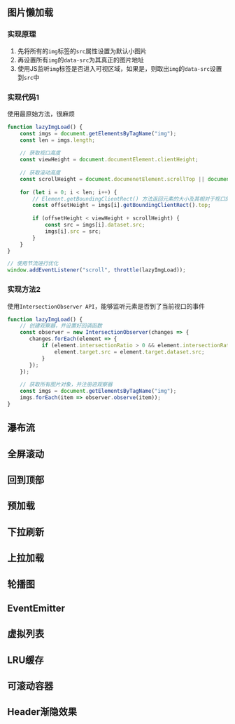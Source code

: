 ## 图片懒加载

### 实现原理

1. 先将所有的`img`标签的`src`属性设置为默认小图片
2. 再设置所有`img`的`data-src`为其真正的图片地址
3. 使用JS监听`img`标签是否进入可视区域，如果是，则取出`img`的`data-src`设置到`src`中

### 实现代码1 

使用最原始方法，很麻烦

```js
function lazyImgLoad() {
    const imgs = document.getElementsByTagName("img");
    const len = imgs.length;
    
    // 获取视口高度
    const viewHeight = document.documentElement.clientHeight;
    
    // 获取滚动高度
    const scrollHeight = document.documenetElement.scrollTop || document.body.scrollTop;
    
    for (let i = 0; i < len; i++) {
        // Element.getBoundingClientRect() 方法返回元素的大小及其相对于视口的位置
        const offsetHeight = imgs[i].getBoundingClientRect().top;
        
        if (offsetHeight < viewHeight + scrollHeight) {
            const src = imgs[i].dataset.src;
            imgs[i].src = src;
        }
    }
}

// 使用节流进行优化
window.addEventListener("scroll", throttle(lazyImgLoad));
```

### 实现方法2

使用`IntersectionObserver API`，能够监听元素是否到了当前视口的事件

```js
function lazyImgLoad() {
    // 创建观察器，并设置好回调函数
    const observer = new IntersectionObserver(changes => {
       changes.forEach(element => {
           if (element.intersectionRatio > 0 && element.intersectionRatio <= 1) {
               element.target.src = element.target.dataset.src;
           }
       });
    });
    
    // 获取所有图片对象，并注册进观察器
    const imgs = document.getElementsByTagName("img");
    imgs.forEach(item => observer.observe(item));
}
```



## 瀑布流



## 全屏滚动



## 回到顶部



## 预加载



## 下拉刷新



## 上拉加载



## 轮播图



## EventEmitter



## 虚拟列表



## LRU缓存



## 可滚动容器



## Header渐隐效果

